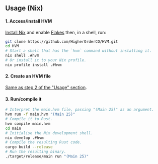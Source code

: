 Usage (Nix)
-----------

#### 1. Access/install HVM

[Install Nix](https://nixos.org/manual/nix/stable/installation/installation.html) and enable [Flakes](https://nixos.wiki/wiki/Flakes#Enable_flakes) then, in a shell, run:

```sh
git clone https://github.com/HigherOrderCO/HVM.git
cd HVM
# Start a shell that has the `hvm` command without installing it.
nix shell .#hvm
# Or install it to your Nix profile.
nix profile install .#hvm
```

#### 2. Create an HVM file

[Same as step 2 of the "Usage" section](./README.md#2-create-an-hvm-file).

#### 3. Run/compile it

```sh
# Interpret the main.hvm file, passing "(Main 25)" as an argument.
hvm run -f main.hvm "(Main 25)"
# Compile it to Rust.
hvm compile main.hvm
cd main
# Initialise the Nix development shell.
nix develop .#hvm
# Compile the resulting Rust code.
cargo build --release
# Run the resulting binary.
./target/release/main run "(Main 25)"
```
